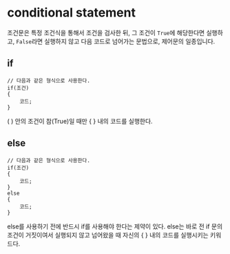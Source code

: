 # conditional statement
  
조건문은 특정 조건식을 통해서 조건을 검사한 뒤, 그 조건이 `True`에 해당한다면 실행하고, `False`라면 실행하지 않고 다음 코드로 넘어가는 문법으로, 제어문의 일종입니다.  
  
## if
  
	// 다음과 같은 형식으로 사용한다.
	if(조건)
	{
		코드;
	}
  
( ) 안의 조건이 참(True)일 때만 { } 내의 코드를 실행한다.  
  
## else
  
	// 다음과 같은 형식으로 사용한다.
	if(조건)
	{
		코드;
	}
	else
	{
		코드;
	}
  
else를 사용하기 전에 반드시 if를 사용해야 한다는 제약이 있다. else는 바로 전 if 문의 조건이 거짓이여서 실행되지 않고 넘어왔을 때 자신의 { } 내의 코드를 실행시키는 키워드다.
